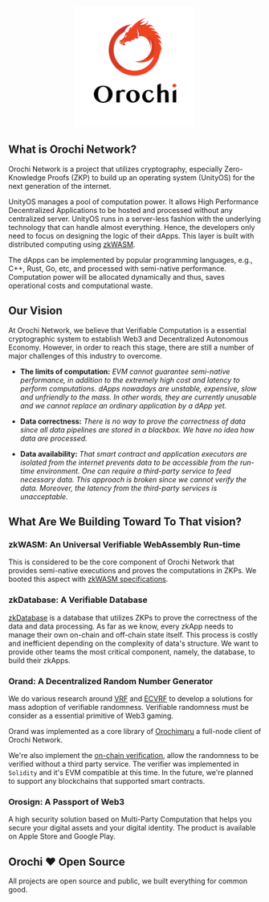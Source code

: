 <p align="center">
    <img src="../assets/orochi-network.png" alt="Orochi Network">
</p>

## What is Orochi Network?

Orochi Network is a project that utilizes cryptography, especially Zero-Knowledge Proofs (ZKP) to build up an operating system (UnityOS) for the next generation of the internet.

UnityOS manages a pool of computation power. It allows High Performance Decentralized Applications to be hosted and processed without any centralized server. UnityOS runs in a server-less fashion with the underlying technology that can handle almost everything. Hence, the developers only need to focus on designing the logic of their dApps. This layer is built with distributed computing using [zkWASM](https://github.com/orochi-network/zkWASM-specs).

The dApps can be implemented by popular programming languages, e.g., C++, Rust, Go, etc, and processed with semi-native performance. Computation power will be allocated dynamically and thus, saves operational costs and computational waste.

## Our Vision

At Orochi Network, we believe that Verifiable Computation is a essential cryptographic system to establish Web3 and Decentralized Autonomous Economy. However, in order to reach this stage, there are still a number of major challenges of this industry to overcome.

- **The limits of computation:** _EVM cannot guarantee semi-native performance, in addition to the extremely high cost and latency to perform computations. dApps nowadays are unstable, expensive, slow and unfriendly to the mass. In other words, they are currently unusable and we cannot replace an ordinary application by a dApp yet._

- **Data correctness:** _There is no way to prove the correctness of data since all data pipelines are stored in a blackbox. We have no idea how data are processed._

- **Data availability:** _That smart contract and application executors are isolated from the internet prevents data to be accessible from the run-time environment. One can require a third-party service to feed necessary data. This approach is broken since we cannot verify the data. Moreover, the latency from the third-party services is unacceptable._

## What Are We Building Toward To That vision?

### zkWASM: An Universal Verifiable WebAssembly Run-time

This is considered to be the core component of Orochi Network that provides semi-native executions and proves the computations in ZKPs. We booted this aspect with [zkWASM specifications](https://github.com/orochi-network/zkWASM-specs).

### zkDatabase: A Verifiable Database

[zkDatabase](https://github.com/orochi-network/zkDatabase) is a database that utilizes ZKPs to prove the correctness of the data and data processing. As far as we know, every zkApp needs to manage their own on-chain and off-chain state itself. This process is costly and inefficient depending on the complexity of data's structure. We want to provide other teams the most critical component, namely, the database, to build their zkApps.

### Orand: A Decentralized Random Number Generator

We do various research around [VRF](../ecvrf/verifiable_random_function.md) and [ECVRF](../ecvrf/ecvrf_summary/introduction.md) to develop a solutions for mass adoption of verifiable randomness. Verifiable randomness must be consider as a essential primitive of Web3 gaming.

Orand was implemented as a core library of [Orochimaru](https://github.com/orochi-network/orochimaru) a full-node client of Orochi Network.

We're also implement the [on-chain verification](https://github.com/orochi-network/orochimaru/tree/main/contracts), allow the randomness to be verified without a third party service. The verifier was implemented in `Solidity` and it's EVM compatible at this time. In the future, we're planned to support any blockchains that supported smart contracts.

### Orosign: A Passport of Web3

A high security solution based on Multi-Party Computation that helps you secure your digital assets and your digital identity. The product is available on Apple Store and Google Play.

## Orochi ❤️ Open Source

All projects are open source and public, we built everything for common good.

<!-- Expect us -->
